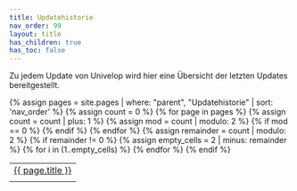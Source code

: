```yaml
---
title: Updatehistorie
nav_order: 99
layout: title
has_children: true
has_toc: false
---
```


Zu jedem Update von Univelop wird hier eine Übersicht der letzten Updates bereitgestellt.

<table>
  <!-- <thead>
    <tr>
      <th></th>
      <th><em>Releases</em></th>
      <th></th>
    </tr>
  </thead> -->
  <tbody>
    {% assign pages = site.pages | where: "parent", "Updatehistorie" | sort: 'nav_order' %}
    {% assign count = 0 %}
    <tr>
    {% for page in pages %}
      <td style="text-align:center;"><a href="{{ page.url }}">{{ page.title }}</a></td>
      {% assign count = count | plus: 1 %}
      {% assign mod = count | modulo: 2 %}
      {% if mod == 0 %}
        </tr><tr>
      {% endif %}
    {% endfor %}
    {% assign remainder = count | modulo: 2 %}
    {% if remainder != 0 %}
      {% assign empty_cells = 2 | minus: remainder %}
      {% for i in (1..empty_cells) %}
        <td></td>
      {% endfor %}
      </tr>
    {% endif %}
  </tbody>
</table>

